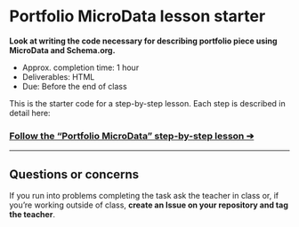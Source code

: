 # Portfolio MicroData lesson starter

**Look at writing the code necessary for describing portfolio piece using MicroData and Schema.org.**

- Approx. completion time: 1 hour
- Deliverables: HTML
- Due: Before the end of class

This is the starter code for a step-by-step lesson. Each step is described in detail here:

### [**Follow the “Portfolio MicroData” step-by-step lesson ➔**](https://learn-the-web.algonquindesign.ca/courses/web-dev-5/portfolio-microdata/)

---

## Questions or concerns

If you run into problems completing the task ask the teacher in class or, if you’re working outside of class, **create an Issue on your repository and tag the teacher**.
